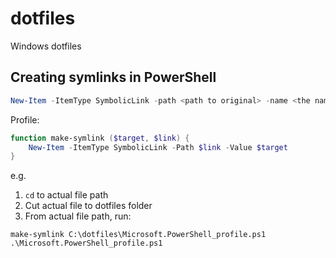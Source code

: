 # dotfiles

Windows dotfiles

## Creating symlinks in PowerShell

```powershell
New-Item -ItemType SymbolicLink -path <path to original> -name <the name> -value <path to target>
```

Profile:

```powershell
function make-symlink ($target, $link) {
	New-Item -ItemType SymbolicLink -Path $link -Value $target
}
```

e.g.

1. `cd` to actual file path
2. Cut actual file to dotfiles folder
3. From actual file path, run:

```
make-symlink C:\dotfiles\Microsoft.PowerShell_profile.ps1 .\Microsoft.PowerShell_profile.ps1
```



